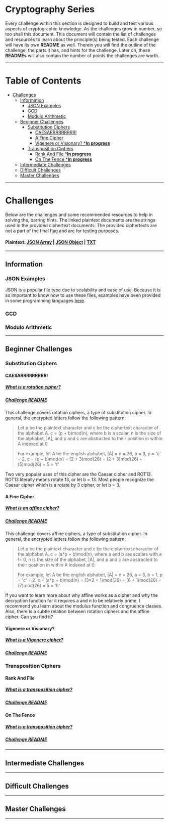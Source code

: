 # Cryptography Series
Every challenge within this section is designed to build and test various aspects of cryptographic knowledge. As the challenges grow in number, so too shall this document. This document will contain the list of challenges and resources to learn about the principle(s) being tested. Each challenge will have its own **README** as well. Therein you will find the outline of the challenge, the parts it has, and hints for the challenge. Later on, these **READMEs** will also contain the number of points the challenges are worth.

---
# Table of Contents
- [Challenges](#challenges)
  - [Information](#information)
    - [JSON Examples](#json-examples)
    - [GCD](#gcd)
    - [Modulo Arithmetic](#modulo-arithmetic)
  - [Beginner Challenges](#beginner-challenges)
    - [Substitution Ciphers](#substitution-ciphers)
        - [CAESARRRRRRRRR!](#caesarrrrrrrrr)
        - [A Fine Cipher](#a-fine-cipher)
        - [Vigenere or Visionary? ***In progress**](#vigenere-or-visionary)
    - [Transposition Ciphers](#transposition-ciphers)
        - [Rank And File ***In progress**](#rank-and-file)
        - [On The Fence ***In progress**](#on-the-fence)
  - [Intermediate Challenges](#intermediate-challenges)
  - [Difficult Challenges](#difficult-challenges)
  - [Master Challenges](#master-challenges)
---

# Challenges
Below are the challenges and some recommended resources to help in solving the, barring hints. The linked plaintext documents are the strings used in the provided ciphertext documents. The provided ciphertexts are not a part of the final flag and are for testing purposes.

#### Plaintext: [JSON Array](./plaintext/plaintext_array.json) | [JSON Object](./plaintext/plaintext_object.json) | [TXT](./plaintext/plaintext.txt)

---

## Information

### JSON Examples

JSON is a popular file type due to scalability and ease of use. Because it is so important to know how to use these files, examples have been provided in some programming languages [here](./Info/JSON_import_examples/).

### GCD

### Modulo Arithmetic

---

## Beginner Challenges

### Substitution Ciphers

#### CAESARRRRRRRRR!
##### [What is a rotation cipher?](https://en.wikipedia.org/wiki/Caesar_cipher)
##### [Challenge README](./Beginner/CAESARRRRRRRRRR!/)

This challenge covers rotation ciphers, a type of substitution cipher. In general, the encrypted letters follow the following pattern:
> Let p be the plaintext character and c be the ciphertext character of the alphabet A.
> c = (p + b)mod(n), where b is a scalar, n is the size of the alphabet, |A|, and p and c are abstracted to their position in within A indexed at 0.
>
> For example, let A be the english alphabet, |A| = n = 26, b = 3, p = 'c' = 2.
> c = (p + b)mod(n) = (2 + 3)mod(26) = (2 + 3)mod(26) = (5)mod(26) = 5 = 'f'

Two very popular uses of this cipher are the Caesar cipher and ROT13. ROT13 literally means rotate 13, or let b = 13. Most people recognize the Caesar cipher which is a rotate by 3 cipher, or let b = 3.

#### A Fine Cipher
##### [What is an affine cipher?](https://en.wikipedia.org/wiki/Affine_cipher)
##### [Challenge README](./Beginner/A_fine_cipher/)

This challenge covers affine ciphers, a type of substitution cipher. In general, the encrypted letters follow the following pattern:
> Let p be the plaintext character and c be the ciphertext character of the alphabet A.
> c = (a\*p + b)mod(n), where a and b are scalars with a != 0, n is the size of the alphabet, |A|, and p and c are abstracted to their position in within A indexed at 0.
>
> For example, let A be the english alphabet, |A| = n = 26, a = 3, b = 1, p = 'c' = 2.
> c = (a\*p + b)mod(n) = (3\*2 + 1)mod(26) = (6 + 1)mod(26) = (7)mod(26) = 5 = 'h'

If you want to learn more about why affine works as a cipher and why the decryption function for it requires a and n to be relatively prime, I recommend you learn about the modulus function and congruence classes. Also, there is a subtle relation between rotation ciphers and the affine cipher. Can you find it?

#### Vigenere or Visionary?
##### [What is a Vigenere cipher?](https://en.wikipedia.org/wiki/Vigen%C3%A8re_cipher)
##### [Challenge README](./Beginner/Vigenere_or_Visionary/)

### Transposition Ciphers

#### Rank And File
##### [What is a transposition cipher?](https://en.wikipedia.org/wiki/Transposition_cipher)
##### [Challenge README](./Beginner/Rank_and_File/)

#### On The Fence
##### [What is a transposition cipher?](https://en.wikipedia.org/wiki/Transposition_cipher)
##### [Challenge README](./Beginner/On_the_fence/)

---
## Intermediate Challenges

---
## Difficult Challenges

---
## Master Challenges
---
